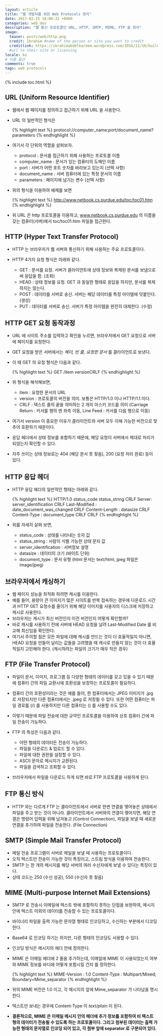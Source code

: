 ```yaml
---
layout: article
title: "웹 개발자를 위한 Web Protocols 정리"
date: 2017-02-15 18:00:32 +0900
categories: web_dev
description: "웹 통신 프로토콜인 URL, HTTP, SMTP, MIME, FTP 을 정리"
image:
  teaser: posts/web/http.png
  credit: Ibrahim #name of the person or site you want to credit
  creditlink: https://ibrahimabdelkareem.wordpress.com/2016/12/16/building-n-tier-restful-api-using-asp-net-web-api-2-part-2-more-about-http-protocol/
  #url to their site or licensing
locale: ko
# 리플 옵션
comments: true
tags: web protocols
---
```

{% include toc.html %}

## URL (Uniform Resource Identifier)
- 웹에서 웹 페이지를 정의하고 접근하기 위해 URL 을 사용한다.
- URL 의 일반적인 형식은

  {% highlight text %}
  protocol://computer_name:port/document_name?parameters
  {% endhighlight %}

- 여기서 각 단위의 역할을 살펴보자.

  - protocol : 문서를 접근하기 위해 사용하는 프로토콜 이름
  - computer_name : 문서가 있는 컴퓨터의 도메인 이름
  - port : 서버가 어떤 포트 숫자를 바라보고 있는지 (선택 사항)
  - document_name : 서버 컴퓨터에 있는 특정 문서의 이름
  - parameters : 페이지에 넘기는 변수 (선택 사항)

- 위의 형식을 이용하여 예제를 보면

  {% highlight text %}
  http://www.netbook.cs.purdue.edu/toc/toc01.htm
  {% endhighlight %}

- 위 URL 은 http 프로토콜을 이용하고, www.netbook.cs.purdue.edu 의 이름을 갖는 컴퓨터(서버)에서 toc/toc01.htm 파일을 접근한다.

## HTTP (Hyper Text Transfer Protocol)
- HTTP 는 브라우저가 웹 서버와 통신하기 위해 사용하는 주요 프로토콜이다.
- HTTP 4가지 요청 형식은 아래와 같다.

  - GET : 문서를 요청. 서버가 클라이언트에 상태 정보와 복제된 문서를 보냄으로써 응답을 함. (조회)
  - HEAD : 상태 정보를 요청. GET 과 동일한 형태로 응답을 하지만, 문서를 복제하지는 않는다.
  - POST : 데이터를 서버로 송신. 서버는 해당 데이터를 특정 아이템에 덧붙인다. (생성)
  - PUT : 데이터를 서버로 송신. 서버가 특정 아이템을 완전히 대체한다. (수정)

## HTTP GET 요청 동작과정
- URL 에 사이트 주소를 입력하고 확인을 누르면, 브라우저에서 GET 요청으로 서버에 페이지를 요청한다.
- GET 요청을 받은 서버에서는 *헤더, 빈 줄, 요청한 문서* 를 클라이언트로 보낸다.
- 이 때 GET 의 요청 형식은 다음과 같다.

  {% highlight text %}
  GET /item versionCRLF
  {% endhighlight %}

- 위 형식을 해석해보면,

  - item : 요청한 문서의 URL
  - version : 프로토콜의 버전을 의미. 보통은 HTTP/1.0 이나 HTTP/1.1 이다.
  - CRLF : 텍스트 줄의 끝을 의미하는 2 개의 아스키 코드를 의미 (Carriage Return : 커서를 행의 맨 좌측 이동, Line Feed : 커서를 다음 행으로 이동)

- 여기서 version 이 중요한 이유가 클라이언트와 서버 모두 이해 가능한 버전으로 맞추어 호환하기 때문이다.
- 응답 헤더에서 상태 정보를 포함하기 때문에, 해당 요청이 서버에서 제대로 처리가 되었는지 확인할 수 있다.
- 자주 쓰이는 상태 정보로는 404 (해당 문서 못 찾음), 200 (요청 처리 완료) 등이 있다.

## HTTP 응답 헤더
- HTTP 응답 헤더의 일반적인 형태는 아래와 같다.

  {% highlight text %}
  HTTP/1.0 status_code status_string CRLF
  Server: server_identification CRLF
  Last-Modified : date_document_was_changed CRLF
  Content-Length : datasize CRLF
  Content-Type : document_type CRLF
  CRLF
  {% endhighlight %}

- 위를 자세히 살펴 보면,

  - status_code : 상태를 나타내는 숫자 값
  - status_string : 사람이 식별 가능한 상태 문자 값
  - server_identification : 서버정보 설명
  - datasize : 데이터의 크기 (바이트 단위)
  - document_type : 문서 유형 (html 문서는 text/html, jpeg 파일은 image/jpeg)


## 브라우저에서 캐싱하기
- 웹 페이지 성능을 최적화 하려면 캐시를 이용한다.
- 예를 들어, 용량이 큰 이미지가 많은 사이트를 반복 접속하는 경우에 다운로드 시간과 HTTP GET 요청수를 줄이기 위해 해당 이미지를 사용자의 디스크에 저장하고 캐시로 사용한다.
- 브라우저는 캐시가 최신 버전인지 이전 버전인지 어떻게 확인할까?
- 바로 캐시를 사용하기 전에 서버에 HEAD 요청을 날려 Last-Modified Date 를 비교해 최신임을 확인한다.
- 여기서 주의할 점은 모든 파일에 대해 캐시를 만드는 것이 더 효율적일지 아니면, HEAD 요청을 만들어 날리는 값들을 고려했을 때 캐시로 만들지 않는 것이 더 효율적일지 고민해야 한다. (캐시하려는 파일의 크기가 매우 작은 경우)

## FTP (File Transfer Protocol)
- 파일이 문서, 이미지, 프로그램 등 다양한 형태의 데이터를 갖고 있을 수 있기 때문에 컴퓨터 간의 파일 교환시에 호환성을 보장하는 프로토콜이 필요하다.
- 컴퓨터 간의 호환성이라는 것은 예를 들어, 한 컴퓨터에서는 JPEG 이미지가 .jpg 로 저장되지만 다른 컴퓨터에서는 .jpeg 로 저장될 수 있다. 또한 어떤 컴퓨터는 파일 경로를 (/) 를 사용하지만 다른 컴퓨터는 (\) 를 사용할 수도 있다.
- 이렇기 때문에 파일 전송에 대한 규약인 프로토콜을 이용하여 상호 컴퓨터 간에 파일 전송이 가능하다.
- FTP 의 특성은 다음과 같다.

  - 어떤 형태의 데이터든 전송이 가능하다.
  - 파일을 다운로드 & 업로드 할 수 있다.
  - 파일에 대한 권한을 설정할 수 있다.
  - ASCII 문자로 메시지가 교환된다.
  - 파일을 검색하고 조회할 수 있다.

- 브라우저에서 파일을 다운로드 하게 되면 바로 FTP 프로토콜을 사용하게 된다.

## FTP 통신 방식
- HTTP 와는 다르게 FTP 는 클라이언트에서 서버로 한번 연결을 맺어놓은 상태에서 파일을 주고 받는 것이 아니라. 클라이언트에서 서버와의 연결이 맺어지면, 해당 연결은 명령어 입력을 위해 남겨놓고 (Control Connection), 파일을 보낼 때 새로운 연결을 추가하여 파일을 전송한다. (File Connection)

## SMTP (Simple Mail Transfer Protocol)
- 메일 전송 프로그램이 서버로 메일을 보낼 때 사용하는 프로토콜이다.
- 오직 텍스트만 전송이 가능한 것이 특징이고, 스트림 방식을 이용하여 전송한다.
- SMTP 는 한 개의 메시지를 해당 서버의 여러 수신자에게 보낼 수 있다는 특징이 있다.
- 상태 코드는 250 (수신 성공), 550 (수신자 못 찾음)

## MIME (Multi-purpose Internet Mail Extensions)
- SMTP 로 전송시 이메일에 텍스트 밖에 포함하지 못하는 단점을 보완하여, 메시지 안에 텍스트 이외의 데이터를 전송할 수 있는 프로토콜이다.
- 바이너리 파일을 출력 가능한 문자열 형태로 인코딩하고, 수신하는 부분에서 디코딩한다.
- Base64 로 인코딩 하기는 하지만, 다른 형태의 인코딩도 사용할 수 있다.
- 인코딩 방식은 메시지의 헤더 안에 정의한다.
- MIME 은 이메일 헤더에 2 줄을 추가하는데, 이메일에 MIME 이 사용되었는지 여부와 MIME 정보를 바디에 어떻게 포함시킬 건지 를 정의한다.

  {% highlight text %}
  MIME-Version : 1.0
  Content-Type : Multipart/Mixed; Boundary=Mime_separator
  {% endhighlight %}

- 위의 MIME 버전은 1.0 이고, 각 메시지의 앞에 Mime_separator 가 나타남을 명시한다.
- 텍스트만 보내는 경우에 Content-Type 이 *text/plain* 이 된다.
- **결론적으로, MIME 은 이메일 메시지 안의 헤더에 추가 정보를 포함하여 비 텍스트 형의 데이터가 전송될 수 있도록 하는 프로토콜이다. 그리고 첨부된 데이터는 출력 가능한 형태의 문자열로 인코딩 되어 있고, 각 첨부 앞에 separator 로 구분되어 있다.**
